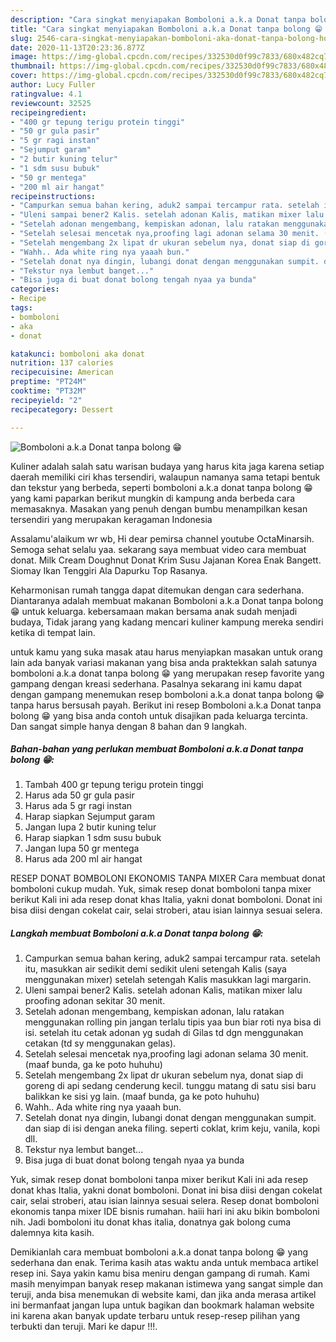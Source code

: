 ```yaml
---
description: "Cara singkat menyiapakan Bomboloni a.k.a Donat tanpa bolong 😁 Homemade"
title: "Cara singkat menyiapakan Bomboloni a.k.a Donat tanpa bolong 😁 Homemade"
slug: 2546-cara-singkat-menyiapakan-bomboloni-aka-donat-tanpa-bolong-homemade
date: 2020-11-13T20:23:36.877Z
image: https://img-global.cpcdn.com/recipes/332530d0f99c7833/680x482cq70/bomboloni-aka-donat-tanpa-bolong-😁-foto-resep-utama.jpg
thumbnail: https://img-global.cpcdn.com/recipes/332530d0f99c7833/680x482cq70/bomboloni-aka-donat-tanpa-bolong-😁-foto-resep-utama.jpg
cover: https://img-global.cpcdn.com/recipes/332530d0f99c7833/680x482cq70/bomboloni-aka-donat-tanpa-bolong-😁-foto-resep-utama.jpg
author: Lucy Fuller
ratingvalue: 4.1
reviewcount: 32525
recipeingredient:
- "400 gr tepung terigu protein tinggi"
- "50 gr gula pasir"
- "5 gr ragi instan"
- "Sejumput garam"
- "2 butir kuning telur"
- "1 sdm susu bubuk"
- "50 gr mentega"
- "200 ml air hangat"
recipeinstructions:
- "Campurkan semua bahan kering, aduk2 sampai tercampur rata. setelah itu, masukkan air sedikit demi sedikit uleni setengah Kalis (saya menggunakan mixer) setelah setengah Kalis masukkan lagi margarin."
- "Uleni sampai bener2 Kalis. setelah adonan Kalis, matikan mixer lalu proofing adonan sekitar 30 menit."
- "Setelah adonan mengembang, kempiskan adonan, lalu ratakan menggunakan rolling pin jangan terlalu tipis yaa bun biar roti nya bisa di isi. setelah itu cetak adonan yg sudah di Gilas td dgn menggunakan cetakan (td sy menggunakan gelas)."
- "Setelah selesai mencetak nya,proofing lagi adonan selama 30 menit. (maaf bunda, ga ke poto huhuhu)"
- "Setelah mengembang 2x lipat dr ukuran sebelum nya, donat siap di goreng di api sedang cenderung kecil. tunggu matang di satu sisi baru balikkan ke sisi yg lain. (maaf bunda, ga ke poto huhuhu)"
- "Wahh.. Ada white ring nya yaaah bun."
- "Setelah donat nya dingin, lubangi donat dengan menggunakan sumpit. dan siap di isi dengan aneka filing. seperti coklat, krim keju, vanila, kopi dll."
- "Tekstur nya lembut banget..."
- "Bisa juga di buat donat bolong tengah nyaa ya bunda"
categories:
- Recipe
tags:
- bomboloni
- aka
- donat

katakunci: bomboloni aka donat 
nutrition: 137 calories
recipecuisine: American
preptime: "PT24M"
cooktime: "PT32M"
recipeyield: "2"
recipecategory: Dessert

---
```



![Bomboloni a.k.a Donat tanpa bolong 😁](https://img-global.cpcdn.com/recipes/332530d0f99c7833/680x482cq70/bomboloni-aka-donat-tanpa-bolong-😁-foto-resep-utama.jpg)

Kuliner adalah salah satu warisan budaya yang harus kita jaga karena setiap daerah memiliki ciri khas tersendiri, walaupun namanya sama tetapi bentuk dan tekstur yang berbeda, seperti bomboloni a.k.a donat tanpa bolong 😁 yang kami paparkan berikut mungkin di kampung anda berbeda cara memasaknya. Masakan yang penuh dengan bumbu menampilkan kesan tersendiri yang merupakan keragaman Indonesia

Assalamu&#39;alaikum wr wb, Hi dear pemirsa channel youtube OctaMinarsih. Semoga sehat selalu yaa. sekarang saya membuat video cara membuat donat. Milk Cream Doughnut Donat Krim Susu Jajanan Korea Enak Bangett. Siomay Ikan Tenggiri Ala Dapurku Top Rasanya.

Keharmonisan rumah tangga dapat ditemukan dengan cara sederhana. Diantaranya adalah membuat makanan Bomboloni a.k.a Donat tanpa bolong 😁 untuk keluarga. kebersamaan makan bersama anak sudah menjadi budaya, Tidak jarang yang kadang mencari kuliner kampung mereka sendiri ketika di tempat lain.

untuk kamu yang suka masak atau harus menyiapkan masakan untuk orang lain ada banyak variasi makanan yang bisa anda praktekkan salah satunya bomboloni a.k.a donat tanpa bolong 😁 yang merupakan resep favorite yang gampang dengan kreasi sederhana. Pasalnya sekarang ini kamu dapat dengan gampang menemukan resep bomboloni a.k.a donat tanpa bolong 😁 tanpa harus bersusah payah.
Berikut ini resep Bomboloni a.k.a Donat tanpa bolong 😁 yang bisa anda contoh untuk disajikan pada keluarga tercinta. Dan sangat simple hanya dengan 8 bahan dan 9 langkah.


<!--inarticleads1-->

##### Bahan-bahan yang perlukan membuat Bomboloni a.k.a Donat tanpa bolong 😁:

1. Tambah 400 gr tepung terigu protein tinggi
1. Harus ada 50 gr gula pasir
1. Harus ada 5 gr ragi instan
1. Harap siapkan Sejumput garam
1. Jangan lupa 2 butir kuning telur
1. Harap siapkan 1 sdm susu bubuk
1. Jangan lupa 50 gr mentega
1. Harus ada 200 ml air hangat


RESEP DONAT BOMBOLONI EKONOMIS TANPA MIXER Cara membuat donat bomboloni cukup mudah. Yuk, simak resep donat bomboloni tanpa mixer berikut Kali ini ada resep donat khas Italia, yakni donat bomboloni. Donat ini bisa diisi dengan cokelat cair, selai stroberi, atau isian lainnya sesuai selera. 

<!--inarticleads2-->

##### Langkah membuat  Bomboloni a.k.a Donat tanpa bolong 😁:

1. Campurkan semua bahan kering, aduk2 sampai tercampur rata. setelah itu, masukkan air sedikit demi sedikit uleni setengah Kalis (saya menggunakan mixer) setelah setengah Kalis masukkan lagi margarin.
1. Uleni sampai bener2 Kalis. setelah adonan Kalis, matikan mixer lalu proofing adonan sekitar 30 menit.
1. Setelah adonan mengembang, kempiskan adonan, lalu ratakan menggunakan rolling pin jangan terlalu tipis yaa bun biar roti nya bisa di isi. setelah itu cetak adonan yg sudah di Gilas td dgn menggunakan cetakan (td sy menggunakan gelas).
1. Setelah selesai mencetak nya,proofing lagi adonan selama 30 menit. (maaf bunda, ga ke poto huhuhu)
1. Setelah mengembang 2x lipat dr ukuran sebelum nya, donat siap di goreng di api sedang cenderung kecil. tunggu matang di satu sisi baru balikkan ke sisi yg lain. (maaf bunda, ga ke poto huhuhu)
1. Wahh.. Ada white ring nya yaaah bun.
1. Setelah donat nya dingin, lubangi donat dengan menggunakan sumpit. dan siap di isi dengan aneka filing. seperti coklat, krim keju, vanila, kopi dll.
1. Tekstur nya lembut banget...
1. Bisa juga di buat donat bolong tengah nyaa ya bunda


Yuk, simak resep donat bomboloni tanpa mixer berikut Kali ini ada resep donat khas Italia, yakni donat bomboloni. Donat ini bisa diisi dengan cokelat cair, selai stroberi, atau isian lainnya sesuai selera. Resep donat bomboloni ekonomis tanpa mixer IDE bisnis rumahan. haiii hari ini aku bikin bomboloni nih. Jadi bomboloni itu donat khas italia, donatnya gak bolong cuma dalemnya kita kasih. 

Demikianlah cara membuat bomboloni a.k.a donat tanpa bolong 😁 yang sederhana dan enak. Terima kasih atas waktu anda untuk membaca artikel resep ini. Saya yakin kamu bisa meniru dengan gampang di rumah. Kami masih menyimpan banyak resep makanan istimewa yang sangat simple dan teruji, anda bisa menemukan di website kami, dan jika anda merasa artikel ini bermanfaat jangan lupa untuk bagikan dan bookmark halaman website ini karena akan banyak update terbaru untuk resep-resep pilihan yang terbukti dan teruji. Mari ke dapur !!!. 
